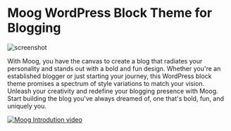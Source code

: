 # Moog WordPress Block Theme for Blogging

![screenshot](https://github.com/elmastudio/moog/assets/17613630/84fc1e7b-c423-4ea4-ad02-119e6de87ebd)

With Moog, you have the canvas to create a blog that radiates your personality and stands out with a bold and fun design. Whether you're an established blogger or just starting your journey, this WordPress block theme promises a spectrum of style variations to match your vision. Unleash your creativity and redefine your blogging presence with Moog. Start building the blog you've always dreamed of, one that's bold, fun, and uniquely you.

[![Moog Introdution video](https://github-production-user-asset-6210df.s3.amazonaws.com/17613630/282971939-dc1d36c5-e2db-4778-9666-40e4d5a7272a.png)](https://youtu.be/mSE28aUkjgU?si=iN-X0RTVgZZRu5FV)
